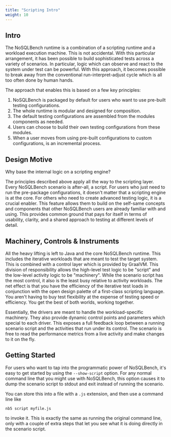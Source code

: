```yaml
---
title: "Scripting Intro"
weight: 10
---
```


## Intro

The NoSQLBench runtime is a combination of a scripting runtime and a workload execution machine.
This is not accidental. With this particular arrangement, it has been possible to build
sophisticated tests across a variety of scenarios. In particular, logic which can observe and react
to the system under test can be powerful. With this approach, it becomes possible to break away from
the conventional run-interpret-adjust cycle which is all too often done by human hands.

The approach that enables this is based on a few key principles:

1. NoSQLBench is packaged by default for users who want to use pre-built testing configurations.
2. The whole runtime is modular and designed for composition.
3. The default testing configurations are assembled from the modules components as needed.
4. Users can choose to build their own testing configurations from these modules.
5. When a user moves from using pre-built configurations to custom configurations, is an incremental
   process.

## Design Motive

Why base the internal logic on a scripting engine?

The principles described above apply all the way to the scripting layer. Every NoSQLBench scenario
is after-all, a script. For users who just need to run the pre-package configurations, it doesn't
matter that a scripting engine is at the core. For others who need to create advanced testing logic,
it is a crucial enabler. This feature allows them to build on the self-same concepts and components
that other NoSQLBench users are already familiar with and using. This provides common ground that
pays for itself in terms of usability, clarity, and a shared approach to testing at different levels
of detail.

## Machinery, Controls & Instruments

All the heavy lifting is left to Java and the core NoSQLBench runtime. This includes the iterative
workloads that are meant to test the target system. This is combined with a control layer which is
provided by GraalVM. This division of responsibility allows the high-level test logic to be "script"
and the low-level activity logic to be "machinery". While the scenario script has the most control,
it also is the least busy relative to activity workloads. The net effect is that you have the
efficiency of the iterative test loads in conjunction with the open design palette of a first-class
scripting language. You aren't having to buy test flexibility at the expense of testing speed or 
efficiency. You get the best of both worlds, working together.

Essentially, the drivers are meant to handle the workload-specific machinery. They also provide
dynamic control points and parameters which special to each driver. This exposes a full feedback
loop between a running scenario script and the activities that run under its control. The scenario
is free to read the performance metrics from a live activity and make changes to it on the fly.

## Getting Started

For users who want to tap into the programmatic power of NoSQLBench, it's easy to get started by
using the `--show-script` option. For any normal command line that you might use with NoSQLBench,
this option causes it to dump the scenario script to stdout and exit instead of running the
scenario.

You can store this into a file with a `.js` extension, and then use a command line like

    nb5 script myfile.js

to invoke it. This is exactly the same as running the original command line, only with a couple of
extra steps that let you see what it is doing directly in the scenario script.


